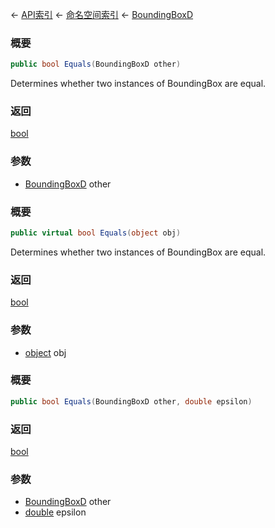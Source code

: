 ← [API索引](Api-Index) ← [命名空间索引](Namespace-Index) ← [BoundingBoxD](VRageMath.BoundingBoxD)

### 概要

```csharp
public bool Equals(BoundingBoxD other)
```

Determines whether two instances of BoundingBox are equal.

### 返回

[bool](https://docs.microsoft.com/en-us/dotnet/api/System.Boolean?view=netframework-4.6)

### 参数

* [BoundingBoxD](VRageMath.BoundingBoxD) other
### 概要

```csharp
public virtual bool Equals(object obj)
```

Determines whether two instances of BoundingBox are equal.

### 返回

[bool](https://docs.microsoft.com/en-us/dotnet/api/System.Boolean?view=netframework-4.6)

### 参数

* [object](https://docs.microsoft.com/en-us/dotnet/api/System.Object?view=netframework-4.6) obj
### 概要

```csharp
public bool Equals(BoundingBoxD other, double epsilon)
```



### 返回

[bool](https://docs.microsoft.com/en-us/dotnet/api/System.Boolean?view=netframework-4.6)



### 参数

* [BoundingBoxD](VRageMath.BoundingBoxD) other
* [double](https://docs.microsoft.com/en-us/dotnet/api/System.Double?view=netframework-4.6) epsilon
